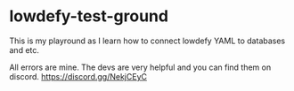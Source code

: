 # lowdefy-test-ground

This is my playround as I learn how to connect lowdefy YAML to databases and etc.

All errors are mine. The devs are very helpful and you can find them on discord. https://discord.gg/NekjCEyC